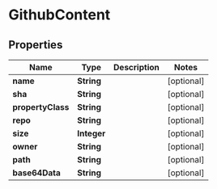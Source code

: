 

# GithubContent


## Properties

Name | Type | Description | Notes
------------ | ------------- | ------------- | -------------
**name** | **String** |  |  [optional]
**sha** | **String** |  |  [optional]
**propertyClass** | **String** |  |  [optional]
**repo** | **String** |  |  [optional]
**size** | **Integer** |  |  [optional]
**owner** | **String** |  |  [optional]
**path** | **String** |  |  [optional]
**base64Data** | **String** |  |  [optional]




